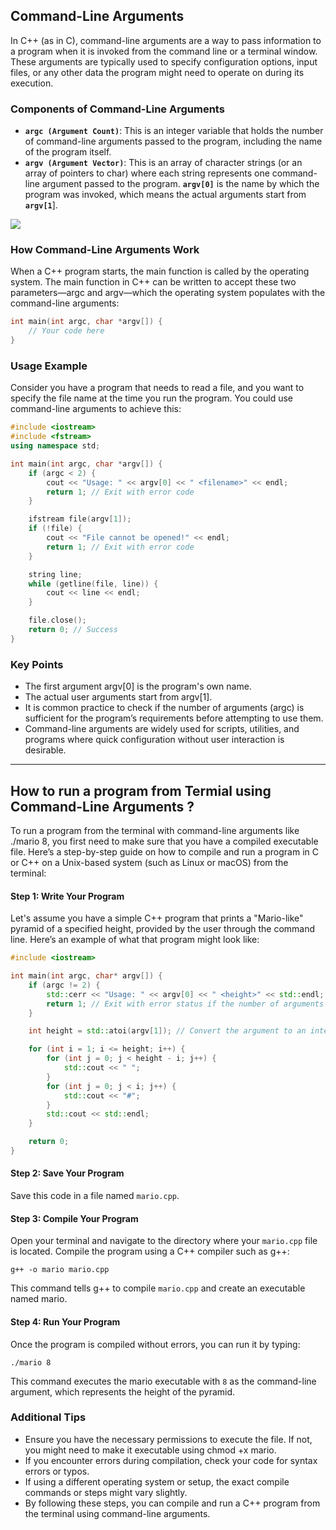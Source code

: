 ## **Command-Line Arguments**
In C++ (as in C), command-line arguments are a way to pass information to a program when it is invoked from the command line or a terminal window. These arguments are typically used to specify configuration options, input files, or any other data the program might need to operate on during its execution.

### Components of Command-Line Arguments

* **`argc (Argument Count)`**: This is an integer variable that holds the number of command-line arguments passed to the program, including the name of the program itself.
* **`argv (Argument Vector)`**: This is an array of character strings (or an array of pointers to char) where each string represents one command-line argument passed to the program. **`argv[0]`** is the name by which the program was invoked, which means the actual arguments start from **`argv[1`**].

![](https://imgur.com/TL0mqWd.png)

### How Command-Line Arguments Work

When a C++ program starts, the main function is called by the operating system. The main function in C++ can be written to accept these two parameters—argc and argv—which the operating system populates with the command-line arguments:

```cpp
int main(int argc, char *argv[]) {
    // Your code here
}
```

### Usage Example

Consider you have a program that needs to read a file, and you want to specify the file name at the time you run the program. You could use command-line arguments to achieve  this:

```cpp
#include <iostream>
#include <fstream>
using namespace std;

int main(int argc, char *argv[]) {
    if (argc < 2) {
        cout << "Usage: " << argv[0] << " <filename>" << endl;
        return 1; // Exit with error code
    }

    ifstream file(argv[1]);
    if (!file) {
        cout << "File cannot be opened!" << endl;
        return 1; // Exit with error code
    }

    string line;
    while (getline(file, line)) {
        cout << line << endl;
    }

    file.close();
    return 0; // Success
}
```

### Key Points
- The first argument argv[0] is the program's own name.
- The actual user arguments start from argv[1].
- It is common practice to check if the number of arguments (argc) is sufficient for the program’s requirements before attempting to use them.
- Command-line arguments are widely used for scripts, utilities, and programs where quick configuration without user interaction is desirable.

---

## How to run a program from Termial using Command-Line Arguments ?

To run a program from the terminal with command-line arguments like ./mario 8, you first need to make sure that you have a compiled executable file. Here’s a step-by-step guide on how to compile and run a program in C or C++ on a Unix-based system (such as Linux or macOS) from the terminal:

#### Step 1: Write Your Program
Let's assume you have a simple C++ program that prints a "Mario-like" pyramid of a specified height, provided by the user through the command line. Here’s an example of what that program might look like:

```cpp
#include <iostream>

int main(int argc, char* argv[]) {
    if (argc != 2) {
        std::cerr << "Usage: " << argv[0] << " <height>" << std::endl;
        return 1; // Exit with error status if the number of arguments is incorrect
    }

    int height = std::atoi(argv[1]); // Convert the argument to an integer

    for (int i = 1; i <= height; i++) {
        for (int j = 0; j < height - i; j++) {
            std::cout << " ";
        }
        for (int j = 0; j < i; j++) {
            std::cout << "#";
        }
        std::cout << std::endl;
    }

    return 0;
}
```
#### Step 2: Save Your Program
Save this code in a file named `mario.cpp`.

#### Step 3: Compile Your Program
Open your terminal and navigate to the directory where your `mario.cpp` file is located. Compile the program using a C++ compiler such as g++:

```
g++ -o mario mario.cpp
```

This command tells g++ to compile `mario.cpp` and create an executable named mario.

#### Step 4: Run Your Program
Once the program is compiled without errors, you can run it by typing:

```
./mario 8
````

This command executes the mario executable with `8` as the command-line argument, which represents the height of the pyramid.

### Additional Tips
- Ensure you have the necessary permissions to execute the file. If not, you might need to make it executable using chmod +x mario.
- If you encounter errors during compilation, check your code for syntax errors or typos.
- If using a different operating system or setup, the exact compile commands or steps might vary slightly.
- By following these steps, you can compile and run a C++ program from the terminal using command-line arguments.
